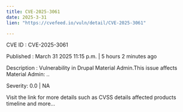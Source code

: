 ```yaml
---
title: CVE-2025-3061
date: 2025-3-31
lien: "https://cvefeed.io/vuln/detail/CVE-2025-3061"

---
```


CVE ID : CVE-2025-3061
 
Published :  March 31
2025
11:15 p.m. | 5 hours
2 minutes ago
 
Description : Vulnerability in Drupal Material Admin.This issue affects Material Admin: *.*.
 
Severity: 0.0 | NA
 
Visit the link for more details
such as CVSS details
affected products
timeline
and more...
